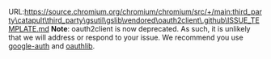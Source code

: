 URL:https://source.chromium.org/chromium/chromium/src/+/main:third_party\catapult\third_party\gsutil\gslib\vendored\oauth2client\.github\ISSUE_TEMPLATE.md
**Note**: oauth2client is now deprecated. As such, it is unlikely that we will
address or respond to your issue. We recommend you use
[google-auth](https://google-auth.readthedocs.io) and [oauthlib](http://oauthlib.readthedocs.io/).
